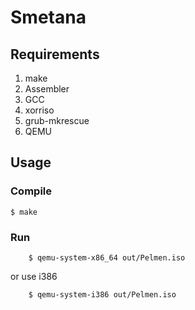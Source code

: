 # Smetana

## Requirements

1. make
2. Assembler
3. GCC
4. xorriso
5. grub-mkrescue
6. QEMU

## Usage

### Compile

```
$ make
```

### Run

```
	$ qemu-system-x86_64 out/Pelmen.iso
```
or use i386
```
	$ qemu-system-i386 out/Pelmen.iso
```
